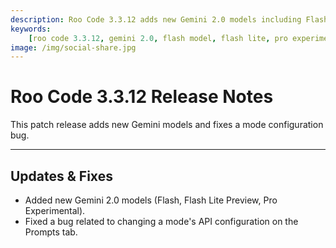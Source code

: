 ```yaml
---
description: Roo Code 3.3.12 adds new Gemini 2.0 models including Flash, Flash Lite Preview, and Pro Experimental, plus fixes mode API configuration bugs.
keywords:
    [roo code 3.3.12, gemini 2.0, flash model, flash lite, pro experimental, mode configuration, api settings, bug fix]
image: /img/social-share.jpg
---
```


# Roo Code 3.3.12 Release Notes

This patch release adds new Gemini models and fixes a mode configuration bug.

---

## Updates & Fixes

- Added new Gemini 2.0 models (Flash, Flash Lite Preview, Pro Experimental).
- Fixed a bug related to changing a mode's API configuration on the Prompts tab.
